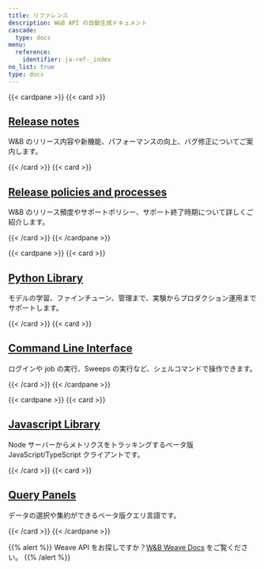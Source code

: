 ```yaml
---
title: リファレンス
description: W&B API の自動生成ドキュメント
cascade:
  type: docs
menu:
  reference:
    identifier: ja-ref-_index
no_list: true
type: docs
---
```


{{< cardpane >}}
  {{< card >}}
    <a href="./release-notes/">
      <h2 className="card-title">Release notes</h2>
    </a>
    <p className="card-content">W&B のリリース内容や新機能、パフォーマンスの向上、バグ修正についてご案内します。</p>
  {{< /card >}}
    {{< card >}}
    <a href="./release-notes/release-policies/">
      <h2 className="card-title">Release policies and processes</h2>
    </a>
    <p className="card-content">W&B のリリース頻度やサポートポリシー、サポート終了時期について詳しくご紹介します。</p>
  {{< /card >}}
{{< /cardpane >}}

{{< cardpane >}}
  {{< card >}}
    <a href="./python/">
      <h2 className="card-title">Python Library</h2>
    </a>
    <p className="card-content">モデルの学習、ファインチューン、管理まで、実験からプロダクション運用までサポートします。</p>
  {{< /card >}}
  {{< card >}}
    <a href="./cli/">
      <h2 className="card-title">Command Line Interface</h2>
    </a>
    <p className="card-content">ログインや job の実行、Sweeps の実行など、シェルコマンドで操作できます。</p>
  {{< /card >}}
{{< /cardpane >}}

{{< cardpane >}}
  {{< card >}}
    <a href="./js/">
      <h2 className="card-title">Javascript Library</h2>
    </a>
    <p className="card-content">Node サーバーからメトリクスをトラッキングするベータ版 JavaScript/TypeScript クライアントです。</p>
  {{< /card >}}
  {{< card >}}
    <a href="./query-panel/">
      <h2 className="card-title">Query Panels</h2>
    </a>
    <p className="card-content">データの選択や集約ができるベータ版クエリ言語です。</p>
  {{< /card >}}
{{< /cardpane >}}

{{% alert %}}
Weave API をお探しですか？[W&B Weave Docs](https://weave-docs.wandb.ai/) をご覧ください。
{{% /alert %}}